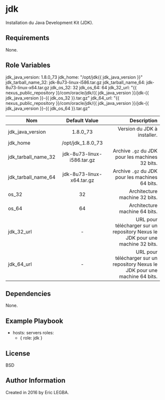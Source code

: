 jdk
=========

Installation du Java Development Kit (JDK).

Requirements
------------

None.

Role Variables
--------------

jdk_java_version: 1.8.0_73
jdk_home: "/opt/jdk{{ jdk_java_version }}"
jdk_tarball_name_32: jdk-8u73-linux-i586.tar.gz
jdk_tarball_name_64: jdk-8u73-linux-x64.tar.gz
jdk_os_32: 32
jdk_os_64: 64
jdk_32_url: "{{ nexus_public_repository }}/com/oracle/jdk/{{ jdk_java_version }}/jdk-{{ jdk_java_version }}-{{ jdk_os_32 }}.tar.gz"
jdk_64_url: "{{ nexus_public_repository }}/com/oracle/jdk/{{ jdk_java_version }}/jdk-{{ jdk_java_version }}-{{ jdk_os_64 }}.tar.gz"


| Nom	        | Default Value  | Description|
| ------------- |:-------------:|-----------:|
|jdk_java_version|1.8.0_73|Version du JDK à installer.|
|jdk_home|/opt/jdk_1.8.0_73||Répertoire où est installé le JDK.|
|jdk_tarball_name_32|jdk-8u73-linux-i586.tar.gz|Archive `.gz` du JDK pour les machines 32 bits.|
|jdk_tarball_name_64|jdk-8u73-linux-x64.tar.gz|Archive `.gz` du JDK pour les machines 64 bits.|
|os_32|32|Architecture machine 32 bits.|
|os_64|64|Architecture machine 64 bits.|
|jdk_32_url|-|URL pour télécharger sur un repository Nexus le JDK pour une machine 32 bits.|
|jdk_64_url|-|URL pour télécharger sur un repository Nexus le JDK pour une machine 64 bits.|


Dependencies
------------

None.

Example Playbook
----------------

- hosts: servers
  roles:
     - { role: jdk }

License
-------

BSD

Author Information
------------------

Created in 2016 by Eric LEGBA.